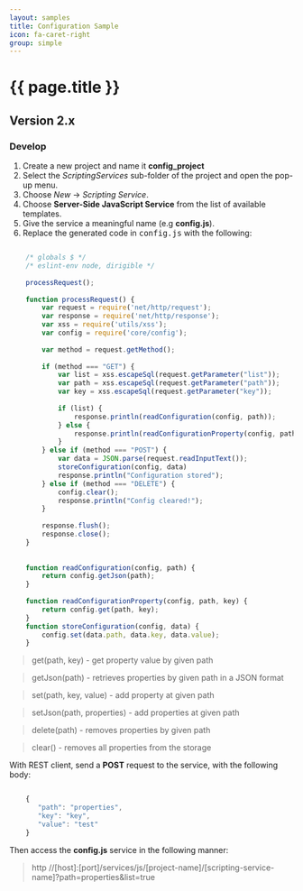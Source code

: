 ```yaml
---
layout: samples
title: Configuration Sample
icon: fa-caret-right
group: simple
---
```


{{ page.title }}
===

Version 2.x
---

### Develop


1. Create a new project and name it **config_project**
2. Select the *ScriptingServices* sub-folder of the project and open the pop-up menu.
3. Choose *New* -> *Scripting Service*.
4. Choose **Server-Side JavaScript Service** from the list of available templates.
5. Give the service a meaningful name (e.g **config.js**).
6. Replace the generated code in <samp>config.js</samp> with the following:


```javascript

	/* globals $ */
	/* eslint-env node, dirigible */
	
	processRequest();
	
	function processRequest() {
		var request = require('net/http/request');
		var response = require('net/http/response');
		var xss = require('utils/xss');
		var config = require('core/config');
		
		var method = request.getMethod();
		
		if (method === "GET") {
		    var list = xss.escapeSql(request.getParameter("list"));
		    var path = xss.escapeSql(request.getParameter("path"));
		    var key = xss.escapeSql(request.getParameter("key"));   
		
			if (list) {
				response.println(readConfiguration(config, path));
			} else {
				response.println(readConfigurationProperty(config, path, key));
			}
		} else if (method === "POST") {
		    var data = JSON.parse(request.readInputText());
			storeConfiguration(config, data)
			response.println("Configuration stored");
		} else if (method === "DELETE") {
		   	config.clear();
		    response.println("Config cleared!");
		}
	
		response.flush();
		response.close();
	}
	
	
	function readConfiguration(config, path) {
		return config.getJson(path);
	}
	
	function readConfigurationProperty(config, path, key) {
		return config.get(path, key);
	}
	function storeConfiguration(config, data) {
		config.set(data.path, data.key, data.value);
	}

```

> get(path, key) - get property value by given path

> getJson(path) - retrieves properties by given path in a JSON format

> set(path, key, value) - add property at given path

> setJson(path, properties) - add properties at given path

> delete(path) - removes properties by given path

> clear() - removes all properties from the storage

With REST client, send a **POST** request to the service, with the following body:

```javascript

	{
	   "path": "properties",
	   "key": "key",
	   "value": "test"
	}

```

Then access the **config.js** service in the following manner:

> http //[host]:[port]/services/js/[project-name]/[scripting-service-name]?path=properties&list=true
